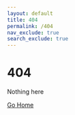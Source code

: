 ```yaml
---
layout: default
title: 404
permalink: /404
nav_exclude: true
search_exclude: true
---
```


# 404
Nothing here

[Go Home](/)